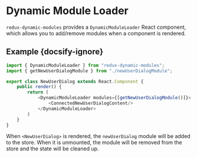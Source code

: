 # Dynamic Module Loader
`redux-dynamic-modules` provides a `DynamicModuleLoader` React component, which allows you to add/remove modules when a component is rendered.

## Example {docsify-ignore}
```typescript
import { DynamicModuleLoader } from "redux-dynamic-modules";
import { getNewUserDialogModule } from "./newUserDialogModule";

export class NewUserDialog extends React.Component {
    public render() {
        return (
            <DynamicModuleLoader modules={[getNewUserDialogModule()]}>
                <ConnectedNewUserDialogContent/>
            </DynamicModuleLoader>
        )
    }
}
```
When `<NewUserDialog>` is rendered, the `newUserDialog` module will be added to the store. When it is unmounted, the module will be removed from the store and the state will be cleaned up.